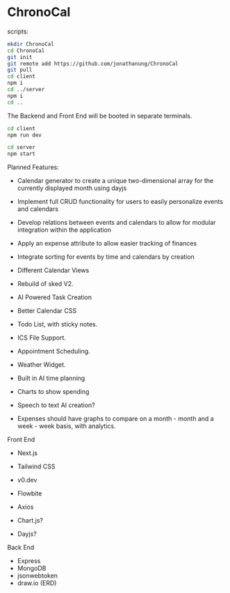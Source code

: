 
# ChronoCal

scripts:
```zsh
mkdir ChronoCal
cd ChronoCal
git init
git remote add https://github.com/jonathanung/ChronoCal
git pull
cd client
npm i
cd ../server
npm i
cd ..
```

The Backend and Front End will be booted in separate terminals.
```zsh
cd client
npm run dev
```

```zsh
cd server
npm start
```


Planned Features:

- Calendar generator to create a unique two-dimensional array for the currently displayed month using dayjs
- Implement full CRUD functionality for users to easily personalize events and calendars 
- Develop relations between events and calendars to allow for modular integration within the application
- Apply an expense attribute to allow easier tracking of finances
- Integrate sorting for events by time and calendars by creation
- Different Calendar Views
- Rebuild of sked V2. 
- AI Powered Task Creation
- Better Calendar CSS
- Todo List, with sticky notes. 
- ICS File Support. 
- Appointment Scheduling. 
- Weather Widget.
- Built in AI time planning
- Charts to show spending


- Speech to text AI creation?


- Expenses should have graphs to compare on a month - month and a week - week basis, with analytics.



Front End
- Next.js
- Tailwind CSS
- v0.dev
- Flowbite
- Axios

- Chart.js?
- Dayjs?


Back End
- Express
- MongoDB
- jsonwebtoken
- draw.io (ERD)

